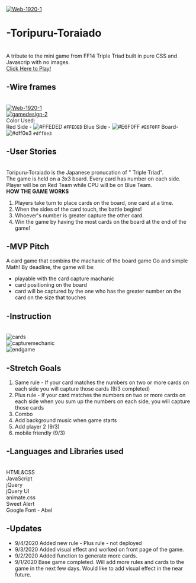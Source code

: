 <a href="https://abeatrix.github.io/-Toripuru-Toraiado/"><img src="https://i.ibb.co/dP0Cr7b/Web-1920-1.jpg" alt="Web-1920-1" border="0"></a><br/>
# -Toripuru-Toraiado
<br/>A tribute to the mini game from FF14 Triple Triad built in pure CSS and Javascrip with no images.<br>
<a href="https://abeatrix.github.io/-Toripuru-Toraiado/">Click Here to Play!</a>

## -Wire frames
<br/><a href="https://abeatrix.github.io/-Toripuru-Toraiado/"><img src="https://i.ibb.co/nsnfT1K/Web-1920-1.jpg" alt="Web-1920-1" border="0"></a>
<br/><a href="https://abeatrix.github.io/-Toripuru-Toraiado/"><img src="https://i.ibb.co/CWvFgXY/gamedesign-2.jpg" alt="gamedesign-2" border="0"></a>
</br> Color Used: </br>
Red Side - ![#FFEDED](https://via.placeholder.com/15/FFEDED/000000?text=+) `#FFEDED` Blue Side - ![#E6F0FF](https://via.placeholder.com/15/E6F0FF/000000?text=+) `#E6F0FF` Board- ![#dff0e3](https://via.placeholder.com/15/dff0e3/000000?text=+) `#dff0e3`

## -User Stories
<br/>Toripuru-Toraiado is the Japanese pronucation of " Triple Triad".
<br/>The game is held on a 3x3 board. Every card has number on each side.
<br/>Player will be on Red Team while CPU will be on Blue Team.
<br/>**HOW THE GAME WORKS**
1. Players take turn to place cards on the board, one card at a time.
1. When the sides of the card touch, the battle begins!
1. Whoever's number is greater capture the other card.
1. Win the game by having the most cards on the board at the end of the game!

## -MVP Pitch
A card game that combins the machanic of the board game Go and simple Math!
By deadline, the game will be:
* playable with the card capture machanic
* card positioning on the board
* card will be captured by the one who has the greater number on the card on the size that touches

## -Instruction
<br/><img src="https://i.ibb.co/kyT2w41/cards.jpg" alt="cards" border="0">
<br/><img src="https://i.ibb.co/NSCn5hr/capturemechanic.jpg" alt="capturemechanic" border="0">
<br/><img src="https://i.ibb.co/wRHRFPF/endgame.png" alt="endgame" border="0">

## -Stretch Goals
1. Same rule - If your card matches the numbers on two or more cards on each side you will capture those cards (9/3 completed)
1. Plus rule -  If your card matches the numbers on two or more cards on each side when you sum up the numbers on each side, you will capture those cards
1. Combo
1. Add background music when game starts
1. Add player 2 (9/3)
1. mobile friendly (9/3)

## -Languages and Libraries used
<br/>HTML&CSS
<br/>JavaScript
<br/>jQuery
<br/>jQuery UI
<br/>animate.css
<br/>Sweet Alert
<br/>Google Font - Abel

## -Updates
- 9/4/2020  Added new rule - Plus rule - not deployed
- 9/3/2020  Added visual effect and worked on front page of the game.
- 9/2/2020  Added function to generate more cards.
- 9/1/2020  Base game completed. Will add more rules and cards to the game in the next few days. Would like to add visual effect in the near future.
